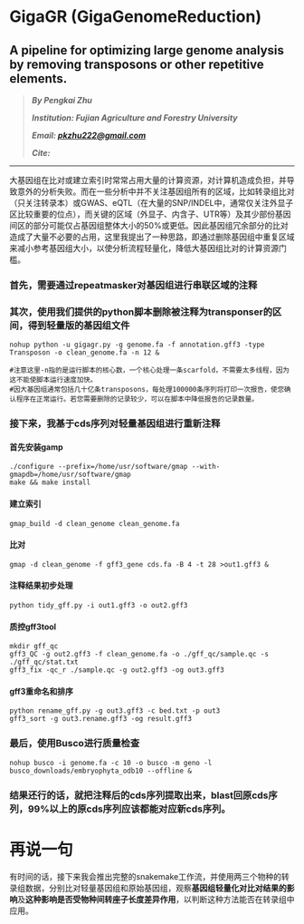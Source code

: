 # GigaGR (GigaGenomeReduction)
## A pipeline for optimizing large genome analysis by removing transposons or other repetitive elements.

> ***By Pengkai Zhu***
> 
> ***Institution: Fujian Agriculture and Forestry University***
> 
>  ***Email: pkzhu222@gmail.com***
> 
>  ***Cite:***
>  
>


------

大基因组在比对或建立索引时常常占用大量的计算资源，对计算机造成负担，并导致意外的分析失败。而在一些分析中并不关注基因组所有的区域，比如转录组比对（只关注转录本）或GWAS、eQTL（在大量的SNP/INDEL中，通常仅关注外显子区比较重要的位点），而关键的区域（外显子、内含子、UTR等）及其少部份基因间区的部分可能仅占基因组整体大小的50%或更低。因此基因组冗余部分的比对造成了大量不必要的占用，这里我提出了一种思路，即通过删除基因组中重复区域来减小参考基因组大小，以使分析流程轻量化，降低大基因组比对的计算资源门槛。

### 首先，需要通过repeatmasker对基因组进行串联区域的注释


### 其次，使用我们提供的python脚本删除被注释为transponser的区间，得到轻量版的基因组文件
```
nohup python -u gigagr.py -g genome.fa -f annotation.gff3 -type Transposon -o clean_genome.fa -n 12 &

#注意这里-n指的是运行脚本的核心数，一个核心处理一条scarfold，不需要太多线程，因为这不能使脚本运行速度加快。
#因大基因组通常包括几十亿条transposons，每处理100000条序列将打印一次报告，使您确认程序在正常运行。若您需要删除的记录较少，可以在脚本中降低报告的记录数量。
```
### 接下来，我基于cds序列对轻量基因组进行重新注释

#### 首先安装gamp
```
./configure --prefix=/home/usr/software/gmap --with-gmapdb=/home/usr/software/gmap
make && make install
```
#### 建立索引
```
gmap_build -d clean_genome clean_genome.fa
```
#### 比对
```
gmap -d clean_genome -f gff3_gene cds.fa -B 4 -t 28 >out1.gff3 &
```
#### 注释结果初步处理
```
python tidy_gff.py -i out1.gff3 -o out2.gff3
```
#### 质控gff3tool
```
mkdir gff_qc
gff3_QC -g out2.gff3 -f clean_genome.fa -o ./gff_qc/sample.qc -s ./gff_qc/stat.txt
gff3_fix -qc_r ./sample.qc -g out2.gff3 -og out3.gff3
```
#### gff3重命名和排序
```
python rename_gff.py -g out3.gff3 -c bed.txt -p out3
gff3_sort -g out3.rename.gff3 -og result.gff3
```
### 最后，使用Busco进行质量检查
```
nohup busco -i genome.fa -c 10 -o busco -m geno -l busco_downloads/embryophyta_odb10 --offline &
```
### 结果还行的话，就把注释后的cds序列提取出来，blast回原cds序列，99%以上的原cds序列应该都能对应新cds序列。

# 再说一句

有时间的话，接下来我会推出完整的snakemake工作流，并使用两三个物种的转录组数据，分别比对轻量基因组和原始基因组，观察**基因组轻量化对比对结果的影响**及**这种影响是否受物种间转座子长度差异作用**，以判断这种方法能否在转录组中应用。
